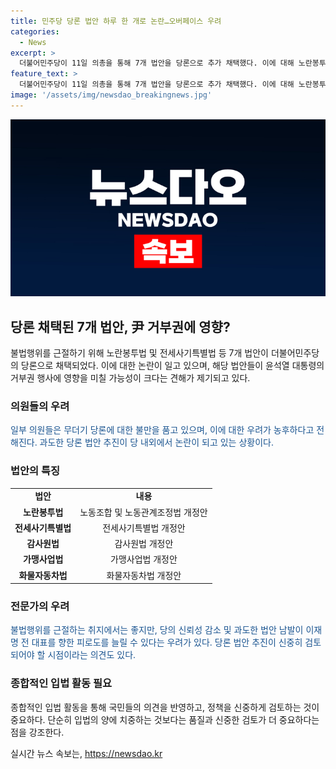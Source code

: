 ```yaml
---
title: 민주당 당론 법안 하루 한 개로 논란…오버페이스 우려
categories:
  - News
excerpt: >
  더불어민주당이 11일 의총을 통해 7개 법안을 당론으로 추가 채택했다. 이에 대해 노란봉투법과 전세사기특별법을 비롯한 7개 법안이 주목을 받고 있으며, 민주당 내에서도 이에 대한 우려가 나오고 있다. 당론 입법을 남발한다는 비판과 함께 윤석열 대통령의 거부권 행사 건수를 늘리기 위한 전략으로도 해석되고 있다. 이러한 상황에서 더불어민주당의 입법활동과 단체 SNS 대화방에서 의원들의 불만 등이 주목을 받고 있다. 민주당 내에서 과유불급이 우려되는 가운데, 입법에 대한 다양한 시각이 제시되고 있다.
feature_text: >
  더불어민주당이 11일 의총을 통해 7개 법안을 당론으로 추가 채택했다. 이에 대해 노란봉투법과 전세사기특별법을 비롯한 7개 법안이 주목을 받고 있으며, 민주당 내에서도 이에 대한 우려가 나오고 있다. 당론 입법을 남발한다는 비판과 함께 윤석열 대통령의 거부권 행사 건수를 늘리기 위한 전략으로도 해석되고 있다. 이러한 상황에서 더불어민주당의 입법활동과 단체 SNS 대화방에서 의원들의 불만 등이 주목을 받고 있다. 민주당 내에서 과유불급이 우려되는 가운데, 입법에 대한 다양한 시각이 제시되고 있다.
image: '/assets/img/newsdao_breakingnews.jpg'
---
```


<p><img src="/assets/img/newsdao_breakingnews.jpg" alt="koreaapp 속보" /></p>

<h2 data-ke-size="size26">당론 채택된 7개 법안, 尹 거부권에 영향?</h2>

<p>불법행위를 근절하기 위해 노란봉투법 및 전세사기특별법 등 7개 법안이 더불어민주당의 당론으로 채택되었다. 이에 대한 논란이 일고 있으며, 해당 법안들이 윤석열 대통령의 거부권 행사에 영향을 미칠 가능성이 크다는 견해가 제기되고 있다.</p>

<h3><b>의원들의 우려</b></h3>

<p><span style="color: #1a5490;">일부 의원들은 무더기 당론에 대한 불만을 품고 있으며, 이에 대한 우려가 농후하다고 전해진다. 과도한 당론 법안 추진이 당 내외에서 논란이 되고 있는 상황이다.</span></p>

<h3><b>법안의 특징</b></h3>

<table>
  <tr>
    <td style="text-align: center; height: 17px;"><b>법안</b></td>
    <td style="text-align: center; height: 17px;"><b>내용</b></td>
  </tr>
  <tr>
    <td style="text-align: center; height: 17px;"><b>노란봉투법</b></td>
    <td style="text-align: center; height: 17px;">노동조합 및 노동관계조정법 개정안</td>
  </tr>
  <tr>
    <td style="text-align: center; height: 17px;"><b>전세사기특별법</b></td>
    <td style="text-align: center; height: 17px;">전세사기특별법 개정안</td>
  </tr>
  <tr>
    <td style="text-align: center; height: 17px;"><b>감사원법</b></td>
    <td style="text-align: center; height: 17px;">감사원법 개정안</td>
  </tr>
  <tr>
    <td style="text-align: center; height: 17px;"><b>가맹사업법</b></td>
    <td style="text-align: center; height: 17px;">가맹사업법 개정안</td>
  </tr>
  <tr>
    <td style="text-align: center; height: 17px;"><b>화물자동차법</b></td>
    <td style="text-align: center; height: 17px;">화물자동차법 개정안</td>
  </tr>
</table>

<h3><b>전문가의 우려</b></h3>

<p><span style="color: #1a5490;">불법행위를 근절하는 취지에서는 좋지만, 당의 신뢰성 감소 및 과도한 법안 남발이 이재명 전 대표를 향한 피로도를 늘릴 수 있다는 우려가 있다. 당론 법안 추진이 신중히 검토되어야 할 시점이라는 의견도 있다.</span></p>

<h3><b>종합적인 입법 활동 필요</b></h3>

<p>종합적인 입법 활동을 통해 국민들의 의견을 반영하고, 정책을 신중하게 검토하는 것이 중요하다. 단순히 입법의 양에 치중하는 것보다는 품질과 신중한 검토가 더 중요하다는 점을 강조한다.</p>
실시간 뉴스 속보는, <a href="https://newsdao.kr" rel="dofollow">https://newsdao.kr</a>


